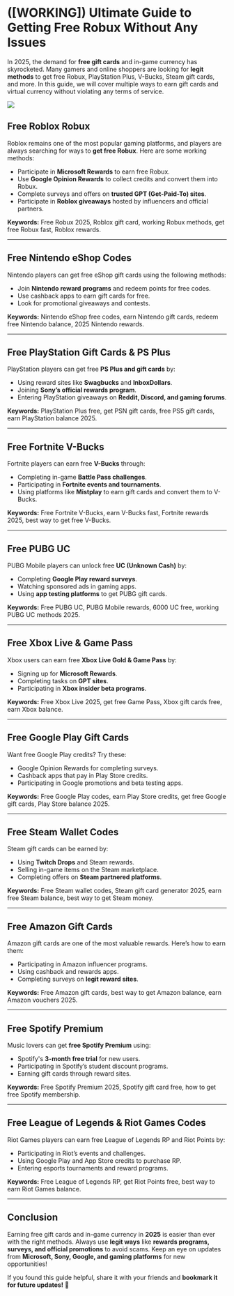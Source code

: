 # ([WORKING]) Ultimate Guide to Getting Free Robux Without Any Issues
In 2025, the demand for **free gift cards** and in-game currency has skyrocketed. Many gamers and online shoppers are looking for **legit methods** to get free Robux, PlayStation Plus, V-Bucks, Steam gift cards, and more. In this guide, we will cover multiple ways to earn gift cards and virtual currency without violating any terms of service.

[![](https://pic-png.s3.eu-north-1.amazonaws.com/click-cursor-icon-with-click-here-button-free-png.png)](https://www.apkhub.site/)

## Free Roblox Robux

Roblox remains one of the most popular gaming platforms, and players are always searching for ways to **get free Robux**. Here are some working methods:

- Participate in **Microsoft Rewards** to earn free Robux.
- Use **Google Opinion Rewards** to collect credits and convert them into Robux.
- Complete surveys and offers on **trusted GPT (Get-Paid-To) sites**.
- Participate in **Roblox giveaways** hosted by influencers and official partners.

**Keywords:** Free Robux 2025, Roblox gift card, working Robux methods, get free Robux fast, Roblox rewards.

---

## Free Nintendo eShop Codes

Nintendo players can get free eShop gift cards using the following methods:

- Join **Nintendo reward programs** and redeem points for free codes.
- Use cashback apps to earn gift cards for free.
- Look for promotional giveaways and contests.

**Keywords:** Nintendo eShop free codes, earn Nintendo gift cards, redeem free Nintendo balance, 2025 Nintendo rewards.

---

## Free PlayStation Gift Cards & PS Plus

PlayStation players can get free **PS Plus and gift cards** by:

- Using reward sites like **Swagbucks** and **InboxDollars**.
- Joining **Sony’s official rewards program**.
- Entering PlayStation giveaways on **Reddit, Discord, and gaming forums**.

**Keywords:** PlayStation Plus free, get PSN gift cards, free PS5 gift cards, earn PlayStation balance 2025.

---

## Free Fortnite V-Bucks

Fortnite players can earn free **V-Bucks** through:

- Completing in-game **Battle Pass challenges**.
- Participating in **Fortnite events and tournaments**.
- Using platforms like **Mistplay** to earn gift cards and convert them to V-Bucks.

**Keywords:** Free Fortnite V-Bucks, earn V-Bucks fast, Fortnite rewards 2025, best way to get free V-Bucks.

---

## Free PUBG UC

PUBG Mobile players can unlock free **UC (Unknown Cash)** by:

- Completing **Google Play reward surveys**.
- Watching sponsored ads in gaming apps.
- Using **app testing platforms** to get PUBG gift cards.

**Keywords:** Free PUBG UC, PUBG Mobile rewards, 6000 UC free, working PUBG UC methods 2025.

---

## Free Xbox Live & Game Pass

Xbox users can earn free **Xbox Live Gold & Game Pass** by:

- Signing up for **Microsoft Rewards**.
- Completing tasks on **GPT sites**.
- Participating in **Xbox insider beta programs**.

**Keywords:** Free Xbox Live 2025, get free Game Pass, Xbox gift cards free, earn Xbox balance.

---

## Free Google Play Gift Cards

Want free Google Play credits? Try these:

- Google Opinion Rewards for completing surveys.
- Cashback apps that pay in Play Store credits.
- Participating in Google promotions and beta testing apps.

**Keywords:** Free Google Play codes, earn Play Store credits, get free Google gift cards, Play Store balance 2025.

---

## Free Steam Wallet Codes

Steam gift cards can be earned by:

- Using **Twitch Drops** and Steam rewards.
- Selling in-game items on the Steam marketplace.
- Completing offers on **Steam partnered platforms**.

**Keywords:** Free Steam wallet codes, Steam gift card generator 2025, earn free Steam balance, best way to get Steam money.

---

## Free Amazon Gift Cards

Amazon gift cards are one of the most valuable rewards. Here’s how to earn them:

- Participating in Amazon influencer programs.
- Using cashback and rewards apps.
- Completing surveys on **legit reward sites**.

**Keywords:** Free Amazon gift cards, best way to get Amazon balance, earn Amazon vouchers 2025.

---

## Free Spotify Premium

Music lovers can get **free Spotify Premium** using:

- Spotify's **3-month free trial** for new users.
- Participating in Spotify’s student discount programs.
- Earning gift cards through reward sites.

**Keywords:** Free Spotify Premium 2025, Spotify gift card free, how to get free Spotify membership.

---

## Free League of Legends & Riot Games Codes

Riot Games players can earn free League of Legends RP and Riot Points by:

- Participating in Riot’s events and challenges.
- Using Google Play and App Store credits to purchase RP.
- Entering esports tournaments and reward programs.

**Keywords:** Free League of Legends RP, get Riot Points free, best way to earn Riot Games balance.

---

## Conclusion

Earning free gift cards and in-game currency in **2025** is easier than ever with the right methods. Always use **legit ways** like **rewards programs, surveys, and official promotions** to avoid scams. Keep an eye on updates from **Microsoft, Sony, Google, and gaming platforms** for new opportunities!

If you found this guide helpful, share it with your friends and **bookmark it for future updates!** 🚀
